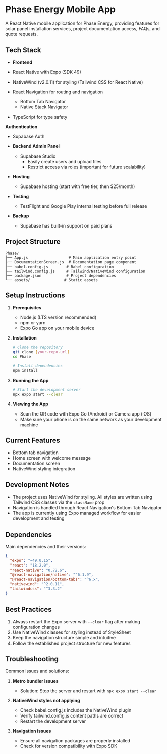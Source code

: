 # Phase Energy Mobile App

A React Native mobile application for Phase Energy, providing features for solar panel installation services, project documentation access, FAQs, and quote requests.

## Tech Stack

- **Frontend**

- React Native with Expo (SDK 49)
- NativeWind (v2.0.11) for styling (Tailwind CSS for React Native)
- React Navigation for routing and navigation
  - Bottom Tab Navigator
  - Native Stack Navigator
- TypeScript for type safety

**Authentication**

- Supabase Auth

- **Backend Admin Panel**

  - Supabase Studio
    - Easily create users and upload files
    - Restrict access via roles (important for future scalability)

- **Hosting**

  - Supabase hosting (start with free tier, then $25/month)

- **Testing**

  - TestFlight and Google Play internal testing before full release

- **Backup**
  - Supabase has built-in support on paid plans

## Project Structure

```
Phase/
├── App.js                  # Main application entry point
├── DocumentationScreen.js  # Documentation page component
├── babel.config.js        # Babel configuration
├── tailwind.config.js     # Tailwind/NativeWind configuration
├── package.json           # Project dependencies
└── assets/               # Static assets
```

## Setup Instructions

1. **Prerequisites**

   - Node.js (LTS version recommended)
   - npm or yarn
   - Expo Go app on your mobile device

2. **Installation**

   ```bash
   # Clone the repository
   git clone [your-repo-url]
   cd Phase

   # Install dependencies
   npm install
   ```

3. **Running the App**

   ```bash
   # Start the development server
   npx expo start --clear
   ```

4. **Viewing the App**
   - Scan the QR code with Expo Go (Android) or Camera app (iOS)
   - Make sure your phone is on the same network as your development machine

## Current Features

- Bottom tab navigation
- Home screen with welcome message
- Documentation screen
- NativeWind styling integration

## Development Notes

- The project uses NativeWind for styling. All styles are written using Tailwind CSS classes via the `className` prop
- Navigation is handled through React Navigation's Bottom Tab Navigator
- The app is currently using Expo managed workflow for easier development and testing

## Dependencies

Main dependencies and their versions:

```json
{
  "expo": "~49.0.15",
  "react": "18.2.0",
  "react-native": "0.72.6",
  "@react-navigation/native": "^6.1.9",
  "@react-navigation/bottom-tabs": "^6.x",
  "nativewind": "^2.0.11",
  "tailwindcss": "^3.3.2"
}
```

## Best Practices

1. Always restart the Expo server with `--clear` flag after making configuration changes
2. Use NativeWind classes for styling instead of StyleSheet
3. Keep the navigation structure simple and intuitive
4. Follow the established project structure for new features

## Troubleshooting

Common issues and solutions:

1. **Metro bundler issues**

   - Solution: Stop the server and restart with `npx expo start --clear`

2. **NativeWind styles not applying**

   - Check babel.config.js includes the NativeWind plugin
   - Verify tailwind.config.js content paths are correct
   - Restart the development server

3. **Navigation issues**
   - Ensure all navigation packages are properly installed
   - Check for version compatibility with Expo SDK
